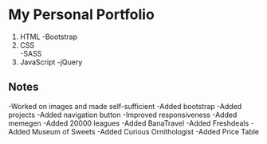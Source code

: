 # My Personal Portfolio

1. HTML
   -Bootstrap
2. CSS  
   -SASS
3. JavaScript
   -jQuery

## Notes

-Worked on images and made self-sufficient
-Added bootstrap
-Added projects
-Added navigation button
-Improved responsiveness
-Added memegen
-Added 20000 leagues
-Added BanaTravel
-Added Freshdeals
-Added Museum of Sweets
-Added Curious Ornithologist
-Added Price Table
